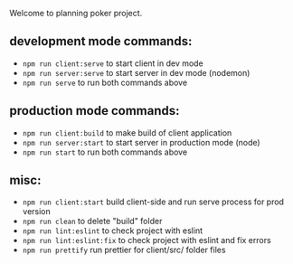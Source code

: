 Welcome to planning poker project.

## development mode commands:
- `npm run client:serve` to start client in dev mode
- `npm run server:serve` to start server in dev mode (nodemon)
- `npm run serve` to run both commands above
## production mode commands:
- `npm run client:build` to make build of client application 
- `npm run server:start` to start server in production mode (node)
- `npm run start` to run both commands above
## misc:
- `npm run client:start` build client-side and run serve process for prod version
- `npm run clean` to delete "build" folder
- `npm run lint:eslint` to check project with eslint
- `npm run lint:eslint:fix` to check project with eslint and fix errors
- `npm run prettify` run prettier for client/src/ folder files
